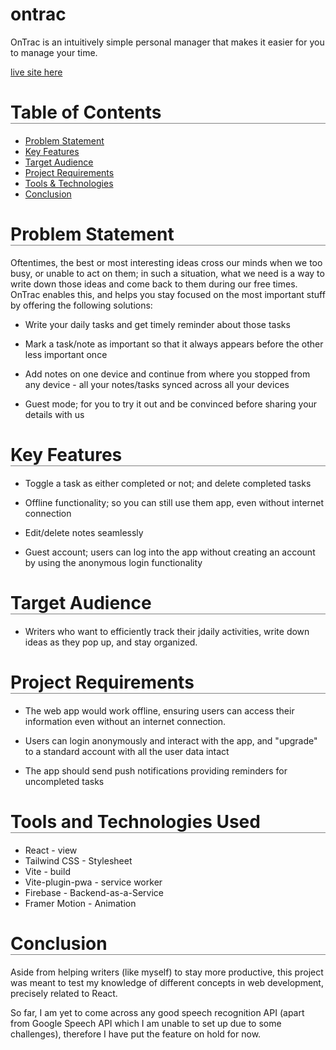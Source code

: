# ontrac

OnTrac is an intuitively simple personal manager that makes it easier for you to manage your time.

[live site here]('ontrac.netlify.app')

<h1 style="border-bottom: 1px solid gray;">Table of Contents</h1>

<ul>
    <li><a href="#problem">Problem Statement</a></li>
    <li><a href="#features">Key Features</a></li>
    <li><a href='#target'>Target Audience</a></li>
    <li><a href ='#requirement'>Project Requirements</a></li>
    <li><a href ='#built-with'>Tools & Technologies</a></li>
    <li><a href ='#conclusion'>Conclusion</a></li>
</ul>

<h1 style="border-bottom: 1px solid gray;" id='problem'>Problem Statement</h1>

<p>
    Oftentimes, the best or most interesting ideas cross our minds when we too busy, or unable to act on them; in such a situation, what we need is a way to write down those ideas and come back to them during our free times. OnTrac enables this, and helps you stay focused on the most important stuff by offering the following solutions:
</p>

- Write your daily tasks and get timely reminder about those tasks

- Mark a task/note as important so that it always appears before the other less important once

- Add notes on one device and continue from where you stopped from any device - all your notes/tasks synced across all your devices

- Guest mode; for you to try it out and be convinced before sharing your details with us

<h1 style="border-bottom: 1px solid gray;" id='features'>Key Features</h1>

- Toggle a task as either completed or not; and delete completed tasks

- Offline functionality; so you can still use them app, even without internet connection

- Edit/delete notes seamlessly

- Guest account; users can log into the app without creating an account by using the anonymous login functionality

<h1 style="border-bottom: 1px solid gray;" id='target'>Target Audience</h1>

- Writers who want to efficiently track their jdaily activities, write down ideas as they pop up, and stay organized.

<h1 style="border-bottom: 1px solid gray;" id='requirement'>Project Requirements</h1>

- The web app would work offline, ensuring users can access their information even without an internet connection.

- Users can login anonymously and interact with the app, and "upgrade" to a standard account with all the user data intact

- The app should send push notifications providing reminders for uncompleted tasks

<h1 style="border-bottom: 1px solid gray;" id='built-with'>Tools and Technologies Used</h1>

- React - view
- Tailwind CSS - Stylesheet
- Vite - build
- Vite-plugin-pwa - service worker
- Firebase - Backend-as-a-Service
- Framer Motion - Animation

<h1 style="border-bottom: 1px solid gray;" id='conclusion'>Conclusion</h1>

Aside from helping writers (like myself) to stay more productive, this project was meant to test my knowledge of different concepts in web development, precisely related to React.

So far, I am yet to come across any good speech recognition API (apart from Google Speech API which I am unable to set up due to some challenges), therefore I have put the feature on hold for now.
